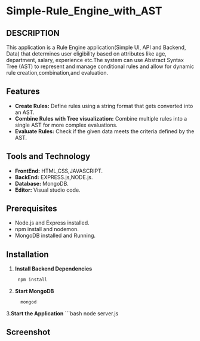 # Simple-Rule_Engine_with_AST
## DESCRIPTION
This application is a Rule Engine application(Simple UI, API and Backend, Data) that determines user eligibility based on attributes like age, department, salary, experience etc.The system can use Abstract Syntax Tree (AST) to represent and manage conditional rules and allow for dynamic rule creation,combination,and evaluation.
## Features
- **Create Rules:** Define rules using a string format that gets converted into an AST.
- **Combine Rules with Tree visualization:** Combine multiple rules into a single AST for more complex evaluations.
- **Evaluate Rules:** Check if the given data meets the criteria defined by the AST.

  
## Tools and Technology
- **FrontEnd:** HTML,CSS,JAVASCRIPT.
- **BackEnd:** EXPRESS.js,NODE.js.
- **Database:** MongoDB.
- **Editor:** Visual studio code.
## Prerequisites
- Node.js and Express installed.
- npm install and nodemon.
- MongoDB installed and Running.
## Installation
1. **Install Backend Dependencies**
   ```bash
    npm install
2. **Start MongoDB**
   ```bash
     mongod
3.**Start the Application**
    ```bash
    node server.js
## Screenshot

   
   

